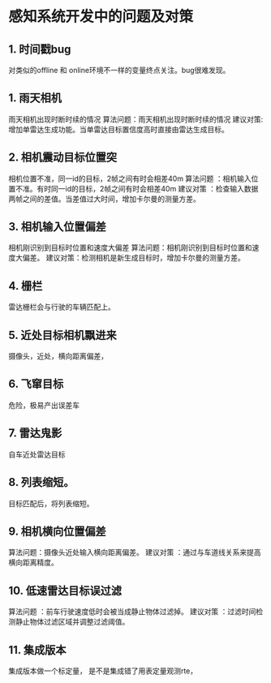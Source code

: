 # 感知系统开发中的问题及对策

## 1. 时间戳bug
对类似的offline 和 online环境不一样的变量终点关注。bug很难发现。

##	1. 雨天相机
雨天相机出现时断时续的情况
算法问题：雨天相机出现时断时续的情况
建议对策:  增加单雷达生成功能。当单雷达目标置信度高时直接由雷达生成目标。

##	2. 相机震动目标位置突
相机位置不准，同一id的目标，2帧之间有时会相差40m
算法问题 ：相机输入位置不准。有时同一id的目标，2帧之间有时会相差40m
建议对策 ：检查输入数据两帧之间的差值。当差值过大时间，增加卡尔曼的测量方差。

##	3. 相机输入位置偏差
相机刚识别到目标时位置和速度大偏差
算法问题：相机刚识别到目标时位置和速度大偏差。
建议对策：检测相机是新生成目标时，增加卡尔曼的测量方差。

##	4. 栅栏
雷达栅栏会与行驶的车辆匹配上。

##	5. 近处目标相机飘进来
摄像头，近处，横向距离偏差，

##	6. 飞窜目标
危险，极易产出误差车

##	7. 雷达鬼影
自车近处雷达目标

##	8. 列表缩短。
目标匹配后，将列表缩短。

##	9. 相机横向位置偏差
算法问题：摄像头近处输入横向距离偏差。
建议对策 ：通过与车道线关系来提高横向距离精度。

## 10. 低速雷达目标误过滤
算法问题 ：前车行驶速度低时会被当成静止物体过滤掉。
建议对策 ：过滤时间检测静止物体过滤区域并调整过滤阈值。

## 11. 集成版本
集成版本做一个标定量， 是不是集成错了用表定量观测rte，


